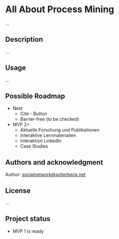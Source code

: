 # All About Process Mining

...

## Description

...

## Usage

...

## Possible Roadmap
* Next
  * Cite - Button
  * Barrier-free (to be checked)
* MVP 2+
  * Aktuelle Forschung und Publikationen
  * Interaktive Lernmaterialien
  * Interaktion LinkedIn
  * Case Studies

## Authors and acknowledgment
Author: socialnetwork@solterbeck.net

## License

...

## Project status
* MVP 1 is ready


